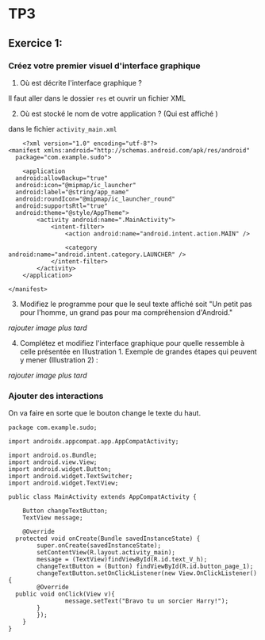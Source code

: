 # TP3

## Exercice 1:

 ### Créez votre premier visuel d'interface graphique
 
 1. Où est décrite l'interface graphique ?
 
Il faut aller dans le dossier `res` et ouvrir un fichier XML

 2. Où est stocké le nom de votre application ? (Qui est affiché )

dans le fichier `activity_main.xml` 

        <?xml version="1.0" encoding="utf-8"?>  
    <manifest xmlns:android="http://schemas.android.com/apk/res/android"  
      package="com.example.sudo">  
      
        <application  
      android:allowBackup="true"  
      android:icon="@mipmap/ic_launcher"  
      android:label="@string/app_name"  
      android:roundIcon="@mipmap/ic_launcher_round"  
      android:supportsRtl="true"  
      android:theme="@style/AppTheme">  
            <activity android:name=".MainActivity">  
                <intent-filter>  
                    <action android:name="android.intent.action.MAIN" />  
      
                    <category android:name="android.intent.category.LAUNCHER" />  
                </intent-filter>  
            </activity>  
        </application>  
      
    </manifest>

3. Modifiez le programme pour que le seul texte affiché soit "Un petit pas pour l'homme, un grand pas pour ma compréhension d'Android."

*rajouter image plus tard*

4. Complétez et modifiez l'interface graphique pour quelle ressemble à celle présentée en Illustration 1. Exemple de grandes étapes qui peuvent y mener (Illustration 2) :

*rajouter image plus tard*


### Ajouter des interactions

On va faire en sorte que le bouton change le texte du haut.

    package com.example.sudo;  
      
    import androidx.appcompat.app.AppCompatActivity;  
      
    import android.os.Bundle;  
    import android.view.View;  
    import android.widget.Button;  
    import android.widget.TextSwitcher;  
    import android.widget.TextView;  
      
    public class MainActivity extends AppCompatActivity {  
      
        Button changeTextButton;  
        TextView message;  
      
        @Override  
      protected void onCreate(Bundle savedInstanceState) {  
            super.onCreate(savedInstanceState);  
            setContentView(R.layout.activity_main);  
            message = (TextView)findViewById(R.id.text_V_h);  
            changeTextButton = (Button) findViewById(R.id.button_page_1);  
            changeTextButton.setOnClickListener(new View.OnClickListener(){  
            @Override  
      public void onClick(View v){  
                    message.setText("Bravo tu un sorcier Harry!");  
            }  
            });  
        }  
    }


